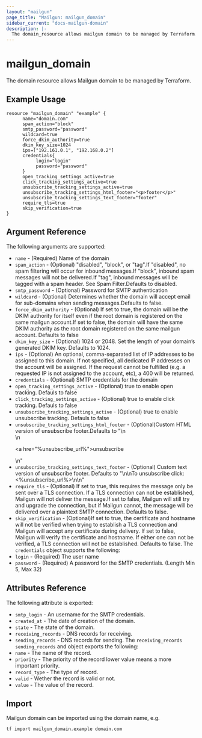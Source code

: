 ```yaml
---
layout: "mailgun"
page_title: "Mailgun: mailgun_domain"
sidebar_current: "docs-mailgun-domain"
description: |-
  The domain_resource allows mailgun domain to be managed by Terraform.
---
```


# mailgun\_domain

The domain resource allows Mailgun domain to be managed by Terraform.

## Example Usage

```hcl
resource "mailgun_domain" "example" {
      name="domain.com"
      spam_action="block"
      smtp_password="password"
      wildcard=true
      force_dkim_authority=true
      dkim_key_size=1024
      ips=["192.161.0.1", "192.168.0.2"]
      credentials{
           login="login"
           password="password"
      }
      open_tracking_settings_active=true
      click_tracking_settings_active=true
      unsubscribe_tracking_settings_active=true
      unsubscribe_tracking_settings_html_footer="<p>footer</p>"
      unsubscribe_tracking_settings_text_footer="footer"
      require_tls=true
      skip_verification=true
}
```

## Argument Reference

The following arguments are supported:

* `name` - (Required) Name of the domain
* `spam_action` - (Optional) "disabled", "block", or "tag".If "disabled", no spam filtering will occur for inbound messages.If "block", inbound spam messages will not be delivered.If "tag", inbound messages will be tagged with a spam header. See Spam Filter.Defaults to disabled.
* `smtp_password` - (Optional) Password for SMTP authentication
* `wildcard` - (Optional) Determines whether the domain will accept email for sub-domains when sending messages.Defaults to false.
* `force_dkim_authority` - (Optional) If set to true, the domain will be the DKIM authority for itself even if the root domain is registered on the same mailgun account.If set to false, the domain will have the same DKIM authority as the root domain registered on the same mailgun account. Defaults to false
* `dkim_key_size` - (Optional) 1024 or 2048. Set the length of your domain’s generated DKIM key. Defaults to 1024.
* `ips` - (Optional) An optional, comma-separated list of IP addresses to be assigned to this domain. If not specified, all dedicated IP addresses on the account will be assigned. If the request cannot be fulfilled (e.g. a requested IP is not assigned to the account, etc), a 400 will be returned.
* `credentials` - (Optional) SMTP credentials for the domain
* `open_tracking_settings_active` - (Optional) true to enable open tracking. Defauls to false
* `click_tracking_settings_active` - (Optional) true to enable click tracking. Defauls to false
* `unsubscribe_tracking_settings_active` - (Optional) true to enable unsubscribe tracking. Defauls to false
* `unsubscribe_tracking_settings_html_footer` - (Optional)Custom HTML version of unsubscribe footer.Defaults to "\n<br>\n<p><a hre=\"%unsubscribe_url%\">unsubscribe</a></p>\n"
* `unsubscribe_tracking_settings_text_footer` - (Optional) Custom text version of unsubscribe footer. Defaults to "\n\nTo unsubscribe click: <%unsubscribe_url%>\n\n"
* `require_tls` - (Optional) If set to true, this requires the message only be sent over a TLS connection. If a TLS connection can not be established, Mailgun will not deliver the message.If set to false, Mailgun will still try and upgrade the connection, but if Mailgun cannot, the message will be delivered over a plaintext SMTP connection. Defaults to false.
* `skip_verification` - (Optional)If set to true, the certificate and hostname will not be verified when trying to establish a TLS connection and Mailgun will accept any certificate during delivery. If set to false, Mailgun will verify the certificate and hostname. If either one can not be verified, a TLS connection will not be established. Defaults to false.
The `credentials`  object supports the following:
* `login` - (Required) The user name
* `password` - (Required) A password for the SMTP credentials. (Length Min 5, Max 32)

## Attributes Reference

The following attribute is exported:

* `smtp_login` - An username for the SMTP credentials.
* `created_at` - The date of creation of the domain.
* `state` - The state of the domain.
* `receiving_records` - DNS records for receiving.
* `sending_records` - DNS records for sending.
The `receiving_records` `sending_records` and object exports the following:
* `name` - The name of the record.
* `priority` - The priority of the record lower value means a more important priority.
* `record_type` - The type of record.
* `valid` - Wether the record is valid or not.
* `value` - The value of the record.

## Import

Mailgun domain can be imported using the domain name, e.g.

```
tf import mailgun_domain.example domain.com

```

